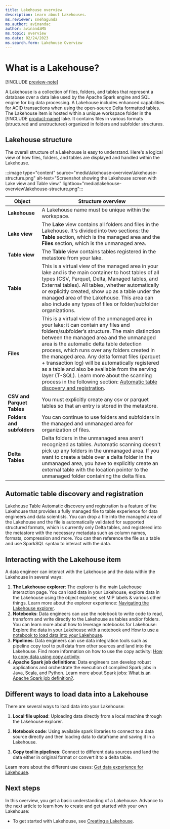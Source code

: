```yaml
---
title: Lakehouse overview
description: Learn about Lakehouses.
ms.reviewer: snehagunda
ms.author: avinandac
author: avinandaMS
ms.topic: overview
ms.date: 02/24/2023
ms.search.form: Lakehouse Overview
---
```


# What is a Lakehouse?

[!INCLUDE [preview-note](../includes/preview-note.md)]

A Lakehouse is a collection of files, folders, and tables that represent a database over a data lake used by the Apache Spark engine and SQL engine for big data processing. A Lakehouse includes enhanced capabilities for ACID transactions when using the open-source Delta formatted tables. The Lakehouse item is hosted within a unique workspace folder in the [!INCLUDE [product-name](../includes/product-name.md)] lake. It contains files in various formats (structured and unstructured) organized in folders and subfolder structures.

## Lakehouse structure

The overall structure of a Lakehouse is easy to understand. Here's a logical view of how files, folders, and tables are displayed and handled within the Lakehouse.

:::image type="content" source="media\lakehouse-overview\lakehouse-structure.png" alt-text="Screenshot showing the Lakehouse screen with Lake view and Table view." lightbox="media\lakehouse-overview\lakehouse-structure.png":::

| **Object** | **Structure overview** |
|---|---|
| **Lakehouse** | A Lakehouse name must be unique within the workspace. |
| **Lake view** | The **Lake** view contains all folders and files in the Lakehouse. It's divided into two sections: the **Table** section, which is the managed area and the **Files** section, which is the unmanaged area. |
| **Table view** | The **Table** view contains tables registered in the metastore from your lake. |
| **Table** | This is a virtual view of the managed area in your lake and is the main container to host tables of all types (CSV, Parquet, Delta, Managed tables, and External tables). All tables, whether automatically or explicitly created, show up as a table under the managed area of the Lakehouse. This area can also include any types of files or folder/subfolder organizations. |
| **Files** | This is a virtual view of the unmanaged area in your lake; it can contain any files and folders/subfolder’s structure. The main distinction between the managed area and the unmanaged area is the automatic delta table detection process, which runs over any folders created in the managed area. Any delta format files (parquet + transaction log) will be automatically registered as a table and also be available from the serving layer (T-SQL). Learn more about the scanning process in the following section: [Automatic table discovery and registration](#automatic-table-discovery-and-registration). |
| **CSV and Parquet Tables** | You must explicitly create any csv or parquet tables so that an entry is stored in the metastore. |
| **Folders and subfolders** | You can continue to use folders and subfolders in the managed and unmanaged area for organization of files. |
| **Delta Tables** | Delta folders in the unmanaged area aren't recognized as tables. Automatic scanning doesn't pick up any folders in the unmanaged area. If you want to create a table over a delta folder in the unmanaged area, you have to explicitly create an external table with the location pointer to the unmanaged folder containing the delta files. |

## Automatic table discovery and registration

Lakehouse Table Automatic discovery and registration is a feature of the Lakehouse that provides a fully managed file to table experience for data engineers and data scientists. You can drop a file into the managed area of the Lakehouse and the file is automatically validated for supported structured formats, which is currently only Delta tables, and registered into the metastore with the necessary metadata such as column names, formats, compression and more. You can then reference the file as a table and use SparkSQL syntax to interact with the data.

## Interacting with the Lakehouse item

A data engineer can interact with the Lakehouse and the data within the Lakehouse in several ways:

1. **The Lakehouse explorer**: The explorer is the main Lakehouse interaction page. You can load data in your Lakehouse, explore data in the Lakehouse using the object explorer, set MIP labels & various other things. Learn more about the explorer experience: [Navigating the Lakehouse explorer](navigate-lakehouse-explorer.md).
1. **Notebooks**: Data engineers can use the notebook to write code to read, transform and write directly to the Lakehouse as tables and/or folders. You can learn more about how to leverage notebooks for Lakehouse: [Explore the data in your Lakehouse with a notebook](lakehouse-notebook-explore.md) and [How to use a notebook to load data into your Lakehouse](lakehouse-notebook-load-data.md).
1. **Pipelines**: Data engineers can use data integration tools such as pipeline copy tool to pull data from other sources and land into the Lakehouse. Find more information on how to use the copy activity: [How to copy data using copy activity](../data-factory/copy-data-activity.md).
1. **Apache Spark job definitions**: Data engineers can develop robust applications and orchestrate the execution of compiled Spark jobs in Java, Scala, and Python. Learn more about Spark jobs: [What is an Apache Spark job definition?](spark-job-definition.md).

## Different ways to load data into a Lakehouse

There are several ways to load data into your Lakehouse:

1. **Local file upload**: Uploading data directly from a local machine through the Lakehouse explorer.

1. **Notebook code**: Using available spark libraries to connect to a data source directly and then loading data to dataframe and saving it in a Lakehouse.

1. **Copy tool in pipelines**: Connect to different data sources and land the data either in original format or convert it to a delta table.

Learn more about the different use cases: [Get data experience for Lakehouse](load-data-lakehouse.md).

## Next steps

In this overview, you get a basic understanding of a Lakehouse. Advance to the next article to learn how to create and get started with your own Lakehouse:

- To get started with Lakehouse, see [Creating a Lakehouse](create-lakehouse.md).
